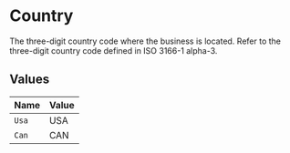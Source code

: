 # Country

The three-digit country code where the business is located. Refer to the three-digit country code defined in ISO 3166-1 alpha-3.


## Values

| Name  | Value |
| ----- | ----- |
| `Usa` | USA   |
| `Can` | CAN   |